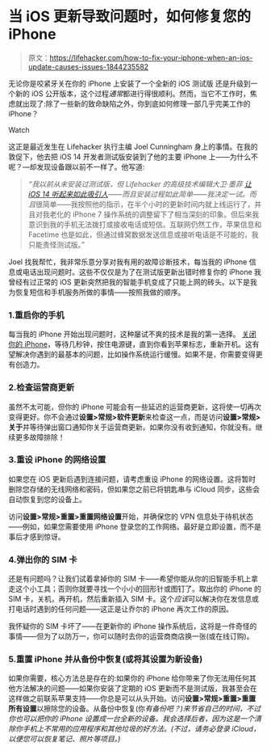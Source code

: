 # 当 iOS 更新导致问题时，如何修复您的 iPhone

> 原文：<https://lifehacker.com/how-to-fix-your-iphone-when-an-ios-update-causes-issues-1844235582>

无论你是咬紧牙关在你的 iPhone 上安装了一个全新的 iOS 测试版 还是升级到一个新的 iOS 公开版本，这个过程*通常*都进行得很顺利。然而，当它不工作时，焦虑就出现了:除了一些新的致命缺陷之外，你到底如何修理一部几乎完美工作的 iPhone？

Watch

这正是最近发生在 Lifehacker 执行主编 Joel Cunningham 身上的事情。在我的敦促下，他去把 iOS 14 开发者测试版安装到了他的主要 iPhone 上——为什么不呢？—却发现设备跟以前不一样了。他写道:

> *“我以前从未安装过测试版，但 Lifehacker 的高级技术编辑大卫·墨菲* [*让 iOS 14 听起来如此吸引人*](https://lifehacker.com/how-to-enable-the-14-best-hidden-features-of-ios-14-1844180800)*——而且安装过程如此简单——我决定一试。而且*很简单——我按照他的指示，在半个小时的更新时间内就上线运行了，并且对我老化的 iPhone 7 操作系统的调整留下了相当深刻的印象。但后来我意识到我的手机无法拨打或接收电话或短信。互联网仍然工作，苹果信息和 Facetime 也是如此，但通过蜂窝数据发送信息或接听电话是不可能的，我只能责怪测试版。”

Joel 找我帮忙，我非常乐意分享对我有用的故障诊断技术，每当我的 iPhone 信息或电话出现问题时。这些不仅仅是为了在测试版更新出错时修复你的 iPhone 我曾经有过正常的 iOS 更新突然把我的智能手机变成了只能上网的砖头。以下是我为恢复短信和手机服务所做的事情——按照我做的顺序。

### 1.重启你的手机

每当我的 iPhone 开始出现问题时，这种屡试不爽的技术是我的第一选择。 [关闭你的 iPhone](https://lifehacker.com/how-to-shut-down-an-unresponsive-iphone-1836189989)，等待几秒钟，按住电源键，直到你看到苹果标志，重新开机。这有望解决你遇到的最基本的问题，比如操作系统运行缓慢。如果不是，你需要变得更有创造力。

### 2.检查运营商更新

虽然不太可能，但你的 iPhone 可能会有一些延迟的运营商更新，这将使一切再次变得更好。你不会通过**设置>常规>软件更新**来检查这一点，而是访问**设置>常规>关于**并等待弹出窗口通知你关于运营商更新。如果你没有收到通知，你就没有。继续更多故障排除！

### 3.重设 iPhone 的网络设置

如果您在 iOS 更新后遇到连接问题，请考虑重设 iPhone 的网络设置。这将暂时删除您存储的无线网络和密码，但如果您之前已将钥匙串与 iCloud 同步，这些会自动恢复到您的设备上。

访问**设置>常规>重置>重置网络设置**开始，并确保您的 VPN 信息处于待机状态——例如，如果您需要使用 iPhone 登录您的工作网络。最好是立即设置，而不是事后才感到惊讶。

### 4.弹出你的 SIM 卡

还是有问题吗？让我们试着拿掉你的 SIM 卡——希望你能从你的旧智能手机上拿走这个小工具；否则你就要寻找一个小小的回形针或图钉了。取出你的 iPhone 的 SIM 卡，关机，再开机，然后重新插入 SIM 卡。这个*应该*可以解决你在发信息或打电话时遇到的任何问题——这正是让乔尔的 iPhone 再次工作的原因。

我怀疑你的 SIM 卡坏了——在更新你的 iPhone 操作系统后，这将是一件奇怪的事情——但为了以防万一，你可以随时去你的运营商商店换一张(或在线订购)。

### 5.重置 iPhone 并从备份中恢复(或将其设置为新设备)

如果你需要，核心方法总是存在的:如果你的 iPhone 给你带来了你无法用任何其他方法解决的问题——如果你安装了定期的 iOS 更新而不是测试版，我甚至会在这样做之前联系苹果支持——你总是可以从头开始。访问**设置>常规>重置>重置所有设置**以擦除您的设备。从备份中恢复(你*有备份吧？)来节省自己的时间，不过你也可以把你的 iPhone 设置成一台全新的设备。我会选择后者，因为这是一个清除你手机上不常用的应用程序和其他垃圾的好方法。(不过，请务必登录 iCloud，以便您可以恢复笔记、照片等项目。)*